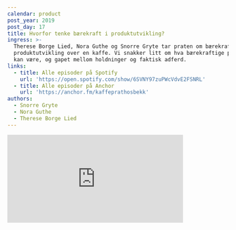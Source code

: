 ```yaml
---
calendar: product
post_year: 2019
post_day: 17
title: Hvorfor tenke bærekraft i produktutvikling?
ingress: >-
  Therese Borge Lied, Nora Guthe og Snorre Gryte tar praten om bærekraft i
  produktutvikling over en kaffe. Vi snakker litt om hva bærekraftige produkter
  kan være, og gapet mellom holdninger og faktisk adferd.
links:
  - title: Alle episoder på Spotify
    url: 'https://open.spotify.com/show/6SVNY97zuPWcVdvE2FSNRL'
  - title: Alle episoder på Anchor
    url: 'https://anchor.fm/kaffeprathosbekk'
authors:
  - Snorre Gryte
  - Nora Guthe
  - Therese Borge Lied
---
```

<iframe src="https://anchor.fm/kaffeprathosbekk/embed/episodes/--e950bm" height="200px" width="400px" frameborder="0" scrolling="no"></iframe>
